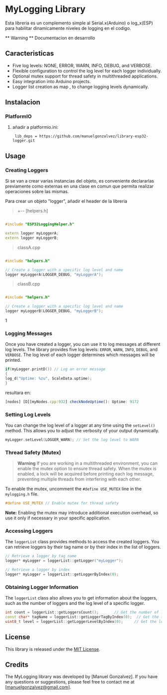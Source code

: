 # MyLogging Library

Esta libreria es un complemento simple al Serial.x(Arduino) o log_x(ESP) para habilitar dinamicamente niveles de logging en el codigo.

** Warning ** Documentacion en desarrollo

## Caracteristicas

- Five log levels: NONE, ERROR, WARN, INFO, DEBUG, and VERBOSE.
- Flexible configuration to control the log level for each logger individually.
- Optional mutex support for thread safety in multithreaded applications.
- Easy integration into Arduino projects.
- Logger list creation as map , to change logging levels dynamically.

## Instalacion

### PlatformIO

1. añadir a platformio.ini:

        lib_deps = https://github.com/manuelgonzalvez/library-esp32-logger.git


## Usage

### Creating Loggers

Si se van a crear varias instancias del objeto, es conveniente declararlas previamente como externas en una clase en comun que permita realizar operaciones sobre las mismas.

Para crear un objeto "logger", añadir el header de la libreria

>+-- [helpers.h]

```cpp

#include "ESP32LoggingHelper.h"

extern logger myLoggerA;
extern logger myLoggerB;

```

> classA.cpp
```cpp

#include "helpers.h"

// Create a logger with a specific log level and name
logger myLoggerA(LOGGER_DEBUG, "myLoggerA");
```

> classB.cpp

```cpp

#include "helpers.h"

// Create a logger with a specific log level and name
logger myLoggerB(LOGGER_DEBUG, "myLoggerB");
```
1



### Logging Messages

Once you have created a logger, you can use it to log messages at different log levels. The library provides five log levels: `ERROR`, `WARN`, `INFO`, `DEBUG`, and `VERBOSE`. The log level of each logger determines which messages will be printed.

```cpp
if(myLogger.printD()) // Log an error message
{
log_d("Uptime: %zu", ScaleData.uptime);
}
```
resultara en:
```js
[nodos] [D][myNodes.cpp:932] checkNodeUptime(): Uptime: 9172 
```

### Setting Log Levels

You can change the log level of a logger at any time using the `setLevel()` method. This allows you to adjust the verbosity of your output dynamically.

```cpp
myLogger.setLevel(LOGGER_WARN); // Set the log level to WARN
```

### Thread Safety (Mutex)

> **Warning**
> If you are working in a multithreaded environment, you can enable the mutex option to ensure thread safety. When the mutex is enabled, a lock will be acquired before printing each log message, preventing multiple threads from interfering with each other.

To enable the mutex, uncomment the `#define USE_MUTEX` line in the `mylogging.h` file.

```cpp
#define USE_MUTEX // Enable mutex for thread safety
```

**Note:** Enabling the mutex may introduce additional execution overhead, so use it only if necessary in your specific application.

### Accessing Loggers

The `loggerList` class provides methods to access the created loggers. You can retrieve loggers by their tag name or by their index in the list of loggers.

```cpp
// Retrieve a logger by tag name
logger* myLogger = loggerList::getLogger("myLogger");

// Retrieve a logger by index
logger* myLogger = loggerList::getLoggerByIndex(0);
```

### Obtaining Logger Information

The `loggerList` class also allows you to get information about the loggers, such as the number of loggers and the log level of a specific logger.

```cpp
int count = loggerList::getLoggersCount();       // Get the number of loggers
const char* tagName = loggerList::getLoggerTagByIndex(0);  // Get the tag name of the first logger
uint8_t level = loggerList::getLoggerLevelByIndex(0);     // Get the log level of the first logger
```

<!-- ## Examples

The library includes example sketches that demonstrate its usage. You can find them in the Arduino IDE under **File > Examples > MyLogging**. -->

## License

This library is released under the [MIT License](https://opensource.org/licenses/MIT).

## Credits

The MyLogging library was developed by [Manuel Gonzalvez]. If you have any questions or suggestions, please feel free to contact me at [manuelgonzalvez@gmail.com].

